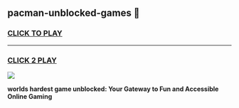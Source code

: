 
## pacman-unblocked-games 👋
<h3>
<a href="https://premium.freeplayer.one?title=pacman-unblocked-games&ref=14F">CLICK TO PLAY</a></h3>
<hr>

<h3>
<a href="https://premium.freeplayer.one?title=pacman-unblocked-games&ref=14F">CLICK 2 PLAY</a>
  
</h3>

<a href="https://premium.freeplayer.one?title=pacman-unblocked-games&ref=12F/"><img src="https://clearcache.store/games.png"></a>


**worlds hardest game unblocked: Your Gateway to Fun and Accessible Online Gaming**

